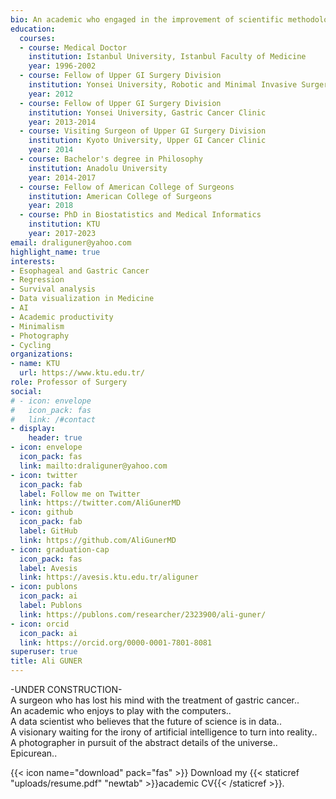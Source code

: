 ```yaml
---
bio: An academic who engaged in the improvement of scientific methodology/products, and more importantly in the development of the people those who produce science.
education:
  courses:
  - course: Medical Doctor
    institution: Istanbul University, Istanbul Faculty of Medicine
    year: 1996-2002
  - course: Fellow of Upper GI Surgery Division
    institution: Yonsei University, Robotic and Minimal Invasive Surgery Center
    year: 2012
  - course: Fellow of Upper GI Surgery Division
    institution: Yonsei University, Gastric Cancer Clinic
    year: 2013-2014
  - course: Visiting Surgeon of Upper GI Surgery Division
    institution: Kyoto University, Upper GI Cancer Clinic
    year: 2014
  - course: Bachelor's degree in Philosophy
    institution: Anadolu University
    year: 2014-2017
  - course: Fellow of American College of Surgeons
    institution: American College of Surgeons
    year: 2018
  - course: PhD in Biostatistics and Medical Informatics
    institution: KTU
    year: 2017-2023
email: draliguner@yahoo.com
highlight_name: true
interests:
- Esophageal and Gastric Cancer
- Regression
- Survival analysis
- Data visualization in Medicine
- AI
- Academic productivity
- Minimalism
- Photography
- Cycling
organizations:
- name: KTU
  url: https://www.ktu.edu.tr/
role: Professor of Surgery
social:
# - icon: envelope
#   icon_pack: fas
#   link: /#contact
- display:
    header: true
- icon: envelope
  icon_pack: fas
  link: mailto:draliguner@yahoo.com
- icon: twitter
  icon_pack: fab
  label: Follow me on Twitter
  link: https://twitter.com/AliGunerMD
- icon: github
  icon_pack: fab
  label: GitHub
  link: https://github.com/AliGunerMD
- icon: graduation-cap
  icon_pack: fas
  label: Avesis
  link: https://avesis.ktu.edu.tr/aliguner
- icon: publons
  icon_pack: ai
  label: Publons
  link: https://publons.com/researcher/2323900/ali-guner/
- icon: orcid
  icon_pack: ai
  link: https://orcid.org/0000-0001-7801-8081
superuser: true
title: Ali GUNER
---
```

-UNDER CONSTRUCTION-   
A surgeon who has lost his mind with the treatment of gastric cancer..  
An academic who enjoys to play with the computers..  
A data scientist who believes that the future of science is in data..  
A visionary waiting for the irony of artificial intelligence to turn into reality..  
A photographer in pursuit of the abstract details of the universe..  
Epicurean..  

{{< icon name="download" pack="fas" >}} Download my {{< staticref "uploads/resume.pdf" "newtab" >}}academic CV{{< /staticref >}}.
